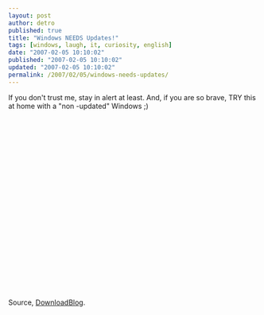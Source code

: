 ```yaml
---
layout: post
author: detro
published: true
title: "Windows NEEDS Updates!"
tags: [windows, laugh, it, curiosity, english]
date: "2007-02-05 10:10:02"
published: "2007-02-05 10:10:02"
updated: "2007-02-05 10:10:02"
permalink: /2007/02/05/windows-needs-updates/
---
```


If you don't trust me, stay in alert at least. And, if you are so brave, TRY this at home with a "non -updated" Windows ;)

<div align="center"><object width="425" height="350"><param name="movie" value="http://www.youtube.com/v/eFdm4PxRWd4"></param><param name="wmode" value="transparent"></param><embed src="http://www.youtube.com/v/eFdm4PxRWd4" type="application/x-shockwave-flash" wmode="transparent" width="425" height="350"></embed></object></div>

Source, <a href="http://www.downloadblog.it/post/3326/non-sbagliate-a-digitare-google">DownloadBlog</a>.
